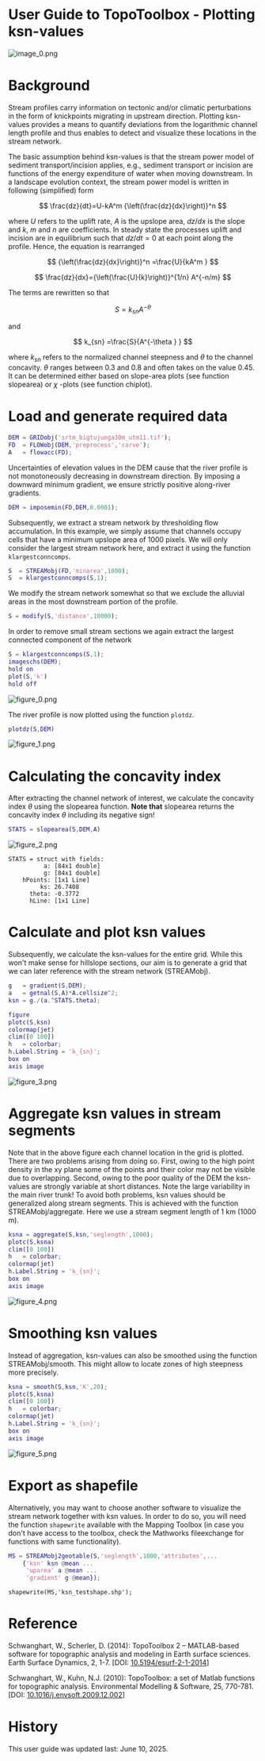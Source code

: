
# User Guide to TopoToolbox \- Plotting ksn\-values

![image_0.png](usersguide_2_ksn_media/image_0.png)

# Background

Stream profiles carry information on tectonic and/or climatic perturbations in the form of knickpoints migrating in upstream direction. Plotting ksn\-values provides a means to quantify deviations from the logarithmic channel length profile and thus enables to detect and visualize these locations in the stream network.


The basic assumption behind ksn\-values is that the stream power model of sediment transport/incision applies, e.g., sediment transport or incision are functions of the energy expenditure of water when moving downstream. In a landscape evolution context, the stream power model is written in following (simplified) form

 $$ \frac{dz}{dt}=U-kA^m {\left(\frac{dz}{dx}\right)}^n $$ 

where $U$ refers to the uplift rate, $A$ is the upslope area, $dz/dx$ is the slope and $k$, $m$ and $n$ are coefficients. In steady state the processes uplift and incision are in equilibrium such that $dz/dt=0$ at each point along the profile. Hence, the equation is rearranged

 $$ {\left(\frac{dz}{dx}\right)}^n =\frac{U}{kA^m } $$ 

 $$ \frac{dz}{dx}={\left(\frac{U}{k}\right)}^{1/n} A^{-n/m} $$ 

The terms are rewritten so that

 $$ S=k_{sn} A^{-\theta } $$ 

and

 $$ k_{sn} =\frac{S}{A^{-\theta } } $$ 

where $k_{sn}$ refers to the normalized channel steepness and $\theta$ to the channel concavity. $\theta$ ranges between 0.3 and 0.8 and often takes on the value 0.45. It can be determined either based on slope\-area plots (see function slopearea) or $\chi$ \-plots (see function chiplot).

# Load and generate required data
```matlab
DEM = GRIDobj('srtm_bigtujunga30m_utm11.tif');
FD  = FLOWobj(DEM,'preprocess','carve');
A   = flowacc(FD);
```

Uncertainties of elevation values in the DEM cause that the river profile is not monotoneously decreasing in downstream direction. By imposing a downward minimum gradient, we ensure strictly positive along\-river gradients.

```matlab
DEM = imposemin(FD,DEM,0.0001);
```

Subsequently, we extract a stream network by thresholding flow accumulation. In this example, we simply assume that channels occupy cells that have a minimum upslope area of 1000 pixels. We will only consider the largest stream network here, and extract it using the function `klargestconncomps`.

```matlab
S  = STREAMobj(FD,'minarea',1000);
S  = klargestconncomps(S,1);
```

We modify the stream network somewhat so that we exclude the alluvial areas in the most downstream portion of the profile. 

```matlab
S = modify(S,'distance',10000);
```

In order to remove small stream sections we again extract the largest connected component of the network

```matlab
S = klargestconncomps(S,1);
imageschs(DEM);
hold on
plot(S,'k')
hold off
```

![figure_0.png](usersguide_2_ksn_media/figure_0.png)

The river profile is now plotted using the function `plotdz`.

```matlab
plotdz(S,DEM)
```

![figure_1.png](usersguide_2_ksn_media/figure_1.png)
# Calculating the concavity index

After extracting the channel network of interest, we calculate the concavity index $\theta$ using the slopearea function. **Note that** slopearea returns the concavity index $\theta$ including its negative sign!

```matlab
STATS = slopearea(S,DEM,A)
```

![figure_2.png](usersguide_2_ksn_media/figure_2.png)

```matlabTextOutput
STATS = struct with fields:
          a: [84x1 double]
          g: [84x1 double]
    hPoints: [1x1 Line]
         ks: 26.7408
      theta: -0.3772
      hLine: [1x1 Line]

```

# Calculate and plot ksn values

Subsequently, we calculate the ksn\-values for the entire grid. While this won't make sense for hillslope sections, our aim is to generate a grid that we can later reference with the stream network (STREAMobj).

```matlab
g   = gradient(S,DEM);
a   = getnal(S,A)*A.cellsize^2;
ksn = g./(a.^STATS.theta);

figure
plotc(S,ksn)
colormap(jet)
clim([0 100])
h   = colorbar;
h.Label.String = 'k_{sn}';
box on
axis image
```

![figure_3.png](usersguide_2_ksn_media/figure_3.png)
# Aggregate ksn values in stream segments

Note that in the above figure each channel location in the grid is plotted. There are two problems arising from doing so. First, owing to the high point density in the xy plane some of the points and their color may not be visible due to overlapping. Second, owing to the poor quality of the DEM the ksn\-values are strongly variable at short distances. Note the large variability in the main river trunk! To avoid both problems, ksn values should be generalized along stream segments. This is achieved with the function STREAMobj/aggregate. Here we use a stream segment length of 1 km (1000 m).

```matlab
ksna = aggregate(S,ksn,'seglength',1000);
plotc(S,ksna)
clim([0 100])
h   = colorbar;
colormap(jet)
h.Label.String = 'k_{sn}';
box on
axis image
```

![figure_4.png](usersguide_2_ksn_media/figure_4.png)
# Smoothing ksn values

Instead of aggregation, ksn\-values can also be smoothed using the function STREAMobj/smooth. This might allow to locate zones of high steepness more precisely.

```matlab
ksna = smooth(S,ksn,'K',20);
plotc(S,ksna)
clim([0 100])
h   = colorbar;
colormap(jet)
h.Label.String = 'k_{sn}';
box on
axis image
```

![figure_5.png](usersguide_2_ksn_media/figure_5.png)
# Export as shapefile

Alternatively, you may want to choose another software to visualize the stream network together with ksn values. In order to do so, you will need the function `shapewrite` available with the Mapping Toolbox (in case you don't have access to the toolbox, check the Mathworks fileexchange for functions with same functionality). 

```matlab
MS = STREAMobj2geotable(S,'seglength',1000,'attributes',...
    {'ksn' ksn @mean ...
     'uparea' a @mean ...
     'gradient' g @mean});
```

`shapewrite(MS,'ksn_testshape.shp');`

# Reference

Schwanghart, W., Scherler, D. (2014): TopoToolbox 2 – MATLAB\-based software for topographic analysis and modeling in Earth surface sciences. Earth Surface Dynamics, 2, 1\-7. \[DOI: [10.5194/esurf\-2\-1\-2014](http://dx.doi.org/10.5194/esurf-2-1-2014)\]


Schwanghart, W., Kuhn, N.J. (2010): TopoToolbox: a set of Matlab functions for topographic analysis. Environmental Modelling & Software, 25, 770\-781. \[DOI: [10.1016/j.envsoft.2009.12.002](http://dx.doi.org/10.1016/j.envsoft.2009.12.002)\]

# History

This user guide was updated last: June 10, 2025.

